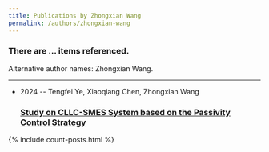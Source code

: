 ```yaml
---
title: Publications by Zhongxian Wang
permalink: /authors/zhongxian-wang
---
```


<h3 id="number-posts">There are ... items referenced.</h3>
<p id='info-authors'>Alternative author names: Zhongxian Wang.</p>
<hr />
<ul class="post-list">
<li><span class='post-meta'>2024 -- Tengfei Ye, Xiaoqiang Chen, Zhongxian Wang</span><h3><a class='post-link' href="{{ site.baseurl }}/study-on-cllc-smes-system-based-on-the-passivity-control-strategy">Study on CLLC-SMES System based on the Passivity Control Strategy</a></h3></li>

</ul>
{% include count-posts.html %}
